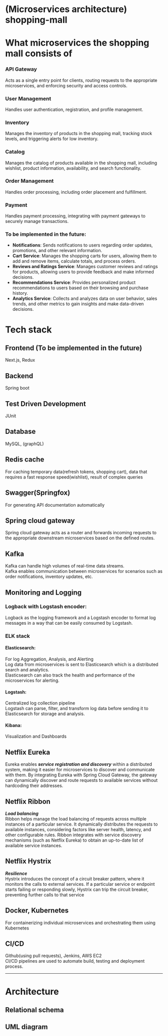 # (Microservices architecture) shopping-mall

# What microservices the shopping mall consists of
### API Gateway
Acts as a single entry point for clients, routing requests to the appropriate microservices, and enforcing security and access controls.
### User Management
Handles user authentication, registration, and profile management.
### Inventory
Manages the inventory of products in the shopping mall, tracking stock levels, and triggering alerts for low inventory.
### Catalog
Manages the catalog of products available in the shopping mall, including wishlist, product information, availability, and search functionality.
### Order Management
Handles order processing, including order placement and fulfillment.
### Payment
Handles payment processing, integrating with payment gateways to securely manage transactions.

### To be implemented in the future:
- **Notifications**: Sends notifications to users regarding order updates, promotions, and other relevant information.
- **Cart Service**: Manages the shopping carts for users, allowing them to add and remove items, calculate totals, and process orders.
- **Reviews and Ratings Service**: Manages customer reviews and ratings for products, allowing users to provide feedback and make informed decisions.
- **Recommendations Service**: Provides personalized product recommendations to users based on their browsing and purchase history.
- **Analytics Service**: Collects and analyzes data on user behavior, sales trends, and other metrics to gain insights and make data-driven decisions.

# Tech stack
## Frontend (To be implemented in the future)
Next.js, Redux

## Backend
Spring boot

## Test Driven Development
JUnit

## Database
MySQL, (graphQL)

## Redis cache
For caching temporary data(refresh tokens, shopping cart), data that requires a fast response speed(wishlist), result of complex queries

## Swagger(Springfox)
For generating API documentation automatically

## Spring cloud gateway
Spring cloud gateway acts as a router and forwards incoming requests to the appropriate downstream microservices based on the defined routes.

## Kafka
Kafka can handle high volumes of real-time data streams.<br>
Kafka enables communication between microservices for scenarios such as order notifications, inventory updates, etc.

## Monitoring and Logging
### Logback with Logstash encoder:
Logback as the logging framework and a Logstash encoder to format log messages in a way that can be easily consumed by Logstash.

### ELK stack
#### Elasticsearch:
For log Aggregation, Analysis, and Alerting<br>
Log data from microservices is sent to Elasticsearch which is a distributed search and analytics.<br>
Elasticsearch can also track the health and performance of the microservices for alerting.

#### Logstash:
Centralized log collection pipeline<br>
Logstash can parse, filter, and transform log data before sending it to Elasticsearch for storage and analysis.

#### Kibana:
Visualization and Dashboards

## Netflix Eureka
Eureka enables ***service registration and discovery*** within a distributed system, making it easier for microservices to discover and communicate with them. By integrating Eureka with Spring Cloud Gateway, the gateway can dynamically discover and route requests to available services without hardcoding their addresses.

## Netflix Ribbon
***Load balancing***<br>
Ribbon helps manage the load balancing of requests across multiple instances of a particular service. It dynamically distributes the requests to available instances, considering factors like server health, latency, and other configurable rules. Ribbon integrates with service discovery mechanisms (such as Netflix Eureka) to obtain an up-to-date list of available service instances.

## Netflix Hystrix
***Resilience***<br>
Hystrix introduces the concept of a circuit breaker pattern, where it monitors the calls to external services. If a particular service or endpoint starts failing or responding slowly, Hystrix can trip the circuit breaker, preventing further calls to that service

## Docker, Kubernetes
For containerizing individual microservices and orchestrating them using Kubernetes

## CI/CD
Github(using pull requests), Jenkins, AWS EC2<br>
CI/CD pipelines are used to automate build, testing and deployment process.

---

# Architecture

## Relational schema

## UML diagram
